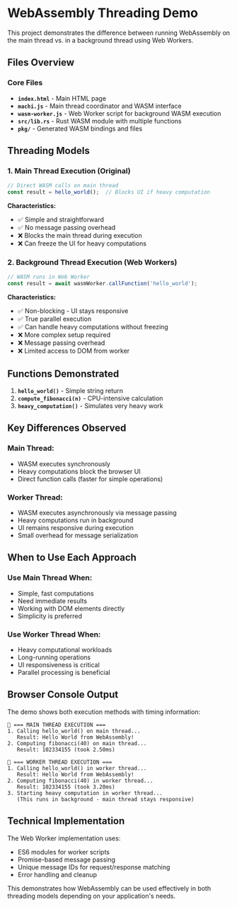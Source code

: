 # WebAssembly Threading Demo

This project demonstrates the difference between running WebAssembly on the main thread vs. in a background thread using Web Workers.

## Files Overview

### Core Files
- **`index.html`** - Main HTML page
- **`machi.js`** - Main thread coordinator and WASM interface
- **`wasm-worker.js`** - Web Worker script for background WASM execution
- **`src/lib.rs`** - Rust WASM module with multiple functions
- **`pkg/`** - Generated WASM bindings and files

## Threading Models

### 1. Main Thread Execution (Original)
```javascript
// Direct WASM calls on main thread
const result = hello_world();  // Blocks UI if heavy computation
```

**Characteristics:**
- ✅ Simple and straightforward
- ✅ No message passing overhead
- ❌ Blocks the main thread during execution
- ❌ Can freeze the UI for heavy computations

### 2. Background Thread Execution (Web Workers)
```javascript
// WASM runs in Web Worker
const result = await wasmWorker.callFunction('hello_world');
```

**Characteristics:**
- ✅ Non-blocking - UI stays responsive
- ✅ True parallel execution
- ✅ Can handle heavy computations without freezing
- ❌ More complex setup required
- ❌ Message passing overhead
- ❌ Limited access to DOM from worker

## Functions Demonstrated

1. **`hello_world()`** - Simple string return
2. **`compute_fibonacci(n)`** - CPU-intensive calculation
3. **`heavy_computation()`** - Simulates very heavy work

## Key Differences Observed

### Main Thread:
- WASM executes synchronously
- Heavy computations block the browser UI
- Direct function calls (faster for simple operations)

### Worker Thread:
- WASM executes asynchronously via message passing
- Heavy computations run in background
- UI remains responsive during execution
- Small overhead for message serialization

## When to Use Each Approach

### Use Main Thread When:
- Simple, fast computations
- Need immediate results
- Working with DOM elements directly
- Simplicity is preferred

### Use Worker Thread When:
- Heavy computational workloads
- Long-running operations
- UI responsiveness is critical
- Parallel processing is beneficial

## Browser Console Output

The demo shows both execution methods with timing information:
```
🧵 === MAIN THREAD EXECUTION ===
1. Calling hello_world() on main thread...
   Result: Hello World from WebAssembly!
2. Computing fibonacci(40) on main thread...
   Result: 102334155 (took 2.50ms)

🔧 === WORKER THREAD EXECUTION ===
1. Calling hello_world() in worker thread...
   Result: Hello World from WebAssembly!
2. Computing fibonacci(40) in worker thread...
   Result: 102334155 (took 3.20ms)
3. Starting heavy computation in worker thread...
   (This runs in background - main thread stays responsive)
```

## Technical Implementation

The Web Worker implementation uses:
- ES6 modules for worker scripts
- Promise-based message passing
- Unique message IDs for request/response matching
- Error handling and cleanup

This demonstrates how WebAssembly can be used effectively in both threading models depending on your application's needs.

